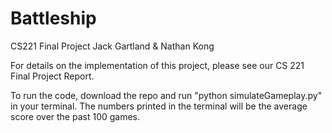 # Battleship
CS221 Final Project
Jack Gartland & Nathan Kong

For details on the implementation of this project, please see our CS 221 Final Project Report.

To run the code, download the repo and run "python simulateGameplay.py" in your terminal.
The numbers printed in the terminal will be the average score over the past 100 games.
